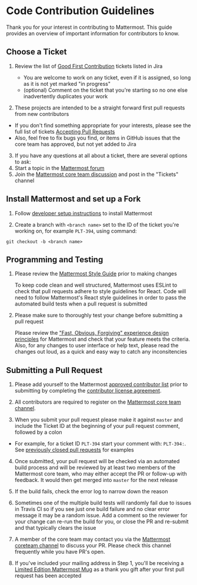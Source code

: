# Code Contribution Guidelines

Thank you for your interest in contributing to Mattermost. This guide provides an overview of important information for contributors to know. 

## Choose a Ticket

1. Review the list of [Good First Contribution][first-contribs] tickets listed in Jira
    - You are welcome to work on any ticket, even if it is assigned, so long as it is not yet marked "in progress"
    - (optional) Comment on the ticket that you're starting so no one else inadvertently duplicates your work

2. These projects are intended to be a straight forward first pull requests from new contributors
  - If you don't find something appropriate for your interests, please see the full list of tickets [Accepting Pull Requests][accepting-pr]
  - Also, feel free to fix bugs you find, or items in GitHub issues that the core team has approved, but not yet added to Jira

3. If you have any questions at all about a ticket, there are several options to ask: 
  1. Start a topic in the [Mattermost forum][forum]
  2. Join the [Mattermost core team discussion][core-channel-invite] and post in the "Tickets" channel

## Install Mattermost and set up a Fork

1. Follow [developer setup instructions][setup] to install Mattermost

2. Create a branch with `<branch name>` set to the ID of the ticket you're working on, for example `PLT-394`, using command: 

```
git checkout -b <branch name>
```

## Programming and Testing 

1. Please review the [Mattermost Style Guide](doc/developer/Style-Guide.md) prior to making changes

   To keep code clean and well structured, Mattermost uses ESLint to check that pull requests adhere to style guidelines for React. Code will need to follow Mattermost's React style guidelines in order to pass the automated build tests when a pull request is submitted
   
2. Please make sure to thoroughly test your change before submitting a pull request

   Please review the ["Fast, Obvious, Forgiving" experience design principles][design-principles] for Mattermost and check that your feature meets the criteria. Also, for any changes to user interface or help text, please read the changes out loud, as a quick and easy way to catch any inconsitencies


## Submitting a Pull Request 

1. Please add yourself to the Mattermost [approved contributor list][approved-contributor-list] prior to submitting by completing the [contributor license agreement][cla].

2. All contributors are required to register on the [Mattermost core team channel][core-channel-invite].

3. When you submit your pull request please make it against `master` and include the Ticket ID at the beginning of your pull request comment, followed by a colon

  - For example, for a ticket ID `PLT-394` start your comment with:  `PLT-394:`. See [previously closed pull requests][ticket-examples] for examples

4. Once submitted, your pull request will be checked via an automated build process and will be reviewed by at least two members of the Mattermost core team, who may either accept the PR or follow-up with feedback. It would then get merged into `master` for the next release
  1. If the build fails, check the error log to narrow down the reason
  2. Sometimes one of the multiple build tests will randomly fail due to issues in Travis CI so if you see just one build failure and no clear error message it may be a random issue. Add a comment so the reviewer for your change can re-run the build for you, or close the PR and re-submit and that typically clears the issue
  3. A member of the core team may contact you via the [Mattermost coreteam channel][core-channel-invite] to discuss your PR. Please check this channel
  frequently while you have PR's open.

5. If you've included your mailing address in Step 1, you'll be receiving a [Limited Edition Mattermost Mug][mattermost-mug] as a thank you gift after your first pull request has been accepted

[//]: Links

[accepting-pr]: https://mattermost.atlassian.net/issues/?filter=10101
[approved-contributor-list]: https://docs.google.com/spreadsheets/d/1NTCeG-iL_VS9bFqtmHSfwETo5f-8MQ7oMDE5IUYJi_Y/pubhtml?gid=0&single=true 
[cla]: http://www.mattermost.org/mattermost-contributor-agreement/ 
[core-channel-invite]: https://pre-release.mattermost.com/signup_user_complete/?id=rcgiyftm7jyrxnma1osd8zswby
[design-principles]: http://www.mattermost.org/design-principles/
[first-contribs]: https://mattermost.atlassian.net/issues/?filter=10206
[forum]: http://forum.mattermost.org/
[mattermost-mug]: http://forum.mattermost.org/t/limited-edition-mattermost-mugs/143 
[setup]: https://github.com/mattermost/platform/blob/master/doc/developer/Setup.md 
[ticket-examples]: https://github.com/mattermost/platform/pulls?q=is%3Apr+is%3Aclosed 
